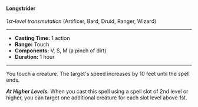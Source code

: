#### Longstrider
*1st-level transmutation* (Artificer, Bard, Druid, Ranger, Wizard)
___
- **Casting Time:** 1 action
- **Range:** Touch
- **Components:** V, S, M (a pinch of dirt)
- **Duration:** 1 hour
---
You touch a creature. The target's speed increases by 10 feet until the spell ends.

***At Higher Levels.*** When you cast this spell using a spell slot of 2nd level or higher, you can target one additional creature for each slot level above 1st.